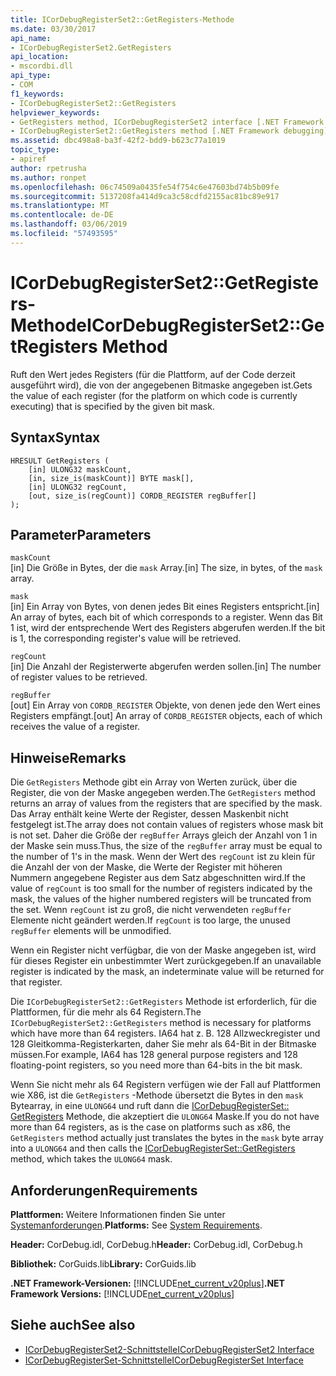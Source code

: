 ```yaml
---
title: ICorDebugRegisterSet2::GetRegisters-Methode
ms.date: 03/30/2017
api_name:
- ICorDebugRegisterSet2.GetRegisters
api_location:
- mscordbi.dll
api_type:
- COM
f1_keywords:
- ICorDebugRegisterSet2::GetRegisters
helpviewer_keywords:
- GetRegisters method, ICorDebugRegisterSet2 interface [.NET Framework debugging]
- ICorDebugRegisterSet2::GetRegisters method [.NET Framework debugging]
ms.assetid: dbc498a8-ba3f-42f2-bdd9-b623c77a1019
topic_type:
- apiref
author: rpetrusha
ms.author: ronpet
ms.openlocfilehash: 06c74509a0435fe54f754c6e47603bd74b5b09fe
ms.sourcegitcommit: 5137208fa414d9ca3c58cdfd2155ac81bc89e917
ms.translationtype: MT
ms.contentlocale: de-DE
ms.lasthandoff: 03/06/2019
ms.locfileid: "57493595"
---
```

# <a name="icordebugregisterset2getregisters-method"></a><span data-ttu-id="666de-102">ICorDebugRegisterSet2::GetRegisters-Methode</span><span class="sxs-lookup"><span data-stu-id="666de-102">ICorDebugRegisterSet2::GetRegisters Method</span></span>
<span data-ttu-id="666de-103">Ruft den Wert jedes Registers (für die Plattform, auf der Code derzeit ausgeführt wird), die von der angegebenen Bitmaske angegeben ist.</span><span class="sxs-lookup"><span data-stu-id="666de-103">Gets the value of each register (for the platform on which code is currently executing) that is specified by the given bit mask.</span></span>  
  
## <a name="syntax"></a><span data-ttu-id="666de-104">Syntax</span><span class="sxs-lookup"><span data-stu-id="666de-104">Syntax</span></span>  
  
```  
HRESULT GetRegisters (  
    [in] ULONG32 maskCount,  
    [in, size_is(maskCount)] BYTE mask[],  
    [in] ULONG32 regCount,  
    [out, size_is(regCount)] CORDB_REGISTER regBuffer[]  
);  
```  
  
## <a name="parameters"></a><span data-ttu-id="666de-105">Parameter</span><span class="sxs-lookup"><span data-stu-id="666de-105">Parameters</span></span>  
 `maskCount`  
 <span data-ttu-id="666de-106">[in] Die Größe in Bytes, der die `mask` Array.</span><span class="sxs-lookup"><span data-stu-id="666de-106">[in] The size, in bytes, of the `mask` array.</span></span>  
  
 `mask`  
 <span data-ttu-id="666de-107">[in] Ein Array von Bytes, von denen jedes Bit eines Registers entspricht.</span><span class="sxs-lookup"><span data-stu-id="666de-107">[in] An array of bytes, each bit of which corresponds to a register.</span></span> <span data-ttu-id="666de-108">Wenn das Bit 1 ist, wird der entsprechende Wert des Registers abgerufen werden.</span><span class="sxs-lookup"><span data-stu-id="666de-108">If the bit is 1, the corresponding register's value will be retrieved.</span></span>  
  
 `regCount`  
 <span data-ttu-id="666de-109">[in] Die Anzahl der Registerwerte abgerufen werden sollen.</span><span class="sxs-lookup"><span data-stu-id="666de-109">[in] The number of register values to be retrieved.</span></span>  
  
 `regBuffer`  
 <span data-ttu-id="666de-110">[out] Ein Array von `CORDB_REGISTER` Objekte, von denen jede den Wert eines Registers empfängt.</span><span class="sxs-lookup"><span data-stu-id="666de-110">[out] An array of `CORDB_REGISTER` objects, each of which receives the value of a register.</span></span>  
  
## <a name="remarks"></a><span data-ttu-id="666de-111">Hinweise</span><span class="sxs-lookup"><span data-stu-id="666de-111">Remarks</span></span>  
 <span data-ttu-id="666de-112">Die `GetRegisters` Methode gibt ein Array von Werten zurück, über die Register, die von der Maske angegeben werden.</span><span class="sxs-lookup"><span data-stu-id="666de-112">The `GetRegisters` method returns an array of values from the registers that are specified by the mask.</span></span> <span data-ttu-id="666de-113">Das Array enthält keine Werte der Register, dessen Maskenbit nicht festgelegt ist.</span><span class="sxs-lookup"><span data-stu-id="666de-113">The array does not contain values of registers whose mask bit is not set.</span></span> <span data-ttu-id="666de-114">Daher die Größe der `regBuffer` Arrays gleich der Anzahl von 1 in der Maske sein muss.</span><span class="sxs-lookup"><span data-stu-id="666de-114">Thus, the size of the `regBuffer` array must be equal to the number of 1's in the mask.</span></span> <span data-ttu-id="666de-115">Wenn der Wert des `regCount` ist zu klein für die Anzahl der von der Maske, die Werte der Register mit höheren Nummern angegebene Register aus dem Satz abgeschnitten wird.</span><span class="sxs-lookup"><span data-stu-id="666de-115">If the value of `regCount` is too small for the number of registers indicated by the mask, the values of the higher numbered registers will be truncated from the set.</span></span> <span data-ttu-id="666de-116">Wenn `regCount` ist zu groß, die nicht verwendeten `regBuffer` Elemente nicht geändert werden.</span><span class="sxs-lookup"><span data-stu-id="666de-116">If `regCount` is too large, the unused `regBuffer` elements will be unmodified.</span></span>  
  
 <span data-ttu-id="666de-117">Wenn ein Register nicht verfügbar, die von der Maske angegeben ist, wird für dieses Register ein unbestimmter Wert zurückgegeben.</span><span class="sxs-lookup"><span data-stu-id="666de-117">If an unavailable register is indicated by the mask, an indeterminate value will be returned for that register.</span></span>  
  
 <span data-ttu-id="666de-118">Die `ICorDebugRegisterSet2::GetRegisters` Methode ist erforderlich, für die Plattformen, für die mehr als 64 Registern.</span><span class="sxs-lookup"><span data-stu-id="666de-118">The `ICorDebugRegisterSet2::GetRegisters` method is necessary for platforms which have more than 64 registers.</span></span> <span data-ttu-id="666de-119">IA64 hat z. B. 128 Allzweckregister und 128 Gleitkomma-Registerkarten, daher Sie mehr als 64-Bit in der Bitmaske müssen.</span><span class="sxs-lookup"><span data-stu-id="666de-119">For example, IA64 has 128 general purpose registers and 128 floating-point registers, so you need more than 64-bits in the bit mask.</span></span>  
  
 <span data-ttu-id="666de-120">Wenn Sie nicht mehr als 64 Registern verfügen wie der Fall auf Plattformen wie X86, ist die `GetRegisters` -Methode übersetzt die Bytes in den `mask` Bytearray, in eine `ULONG64` und ruft dann die [ICorDebugRegisterSet:: GetRegisters](../../../../docs/framework/unmanaged-api/debugging/icordebugregisterset-getregisters-method.md) Methode, die akzeptiert die `ULONG64` Maske.</span><span class="sxs-lookup"><span data-stu-id="666de-120">If you do not have more than 64 registers, as is the case on platforms such as x86, the `GetRegisters` method actually just translates the bytes in the `mask` byte array into a `ULONG64` and then calls the [ICorDebugRegisterSet::GetRegisters](../../../../docs/framework/unmanaged-api/debugging/icordebugregisterset-getregisters-method.md) method, which takes the `ULONG64` mask.</span></span>  
  
## <a name="requirements"></a><span data-ttu-id="666de-121">Anforderungen</span><span class="sxs-lookup"><span data-stu-id="666de-121">Requirements</span></span>  
 <span data-ttu-id="666de-122">**Plattformen:** Weitere Informationen finden Sie unter [Systemanforderungen](../../../../docs/framework/get-started/system-requirements.md).</span><span class="sxs-lookup"><span data-stu-id="666de-122">**Platforms:** See [System Requirements](../../../../docs/framework/get-started/system-requirements.md).</span></span>  
  
 <span data-ttu-id="666de-123">**Header:** CorDebug.idl, CorDebug.h</span><span class="sxs-lookup"><span data-stu-id="666de-123">**Header:** CorDebug.idl, CorDebug.h</span></span>  
  
 <span data-ttu-id="666de-124">**Bibliothek:** CorGuids.lib</span><span class="sxs-lookup"><span data-stu-id="666de-124">**Library:** CorGuids.lib</span></span>  
  
 <span data-ttu-id="666de-125">**.NET Framework-Versionen:** [!INCLUDE[net_current_v20plus](../../../../includes/net-current-v20plus-md.md)]</span><span class="sxs-lookup"><span data-stu-id="666de-125">**.NET Framework Versions:** [!INCLUDE[net_current_v20plus](../../../../includes/net-current-v20plus-md.md)]</span></span>  
  
## <a name="see-also"></a><span data-ttu-id="666de-126">Siehe auch</span><span class="sxs-lookup"><span data-stu-id="666de-126">See also</span></span>
- [<span data-ttu-id="666de-127">ICorDebugRegisterSet2-Schnittstelle</span><span class="sxs-lookup"><span data-stu-id="666de-127">ICorDebugRegisterSet2 Interface</span></span>](../../../../docs/framework/unmanaged-api/debugging/icordebugregisterset2-interface.md)
- [<span data-ttu-id="666de-128">ICorDebugRegisterSet-Schnittstelle</span><span class="sxs-lookup"><span data-stu-id="666de-128">ICorDebugRegisterSet Interface</span></span>](../../../../docs/framework/unmanaged-api/debugging/icordebugregisterset-interface.md)
